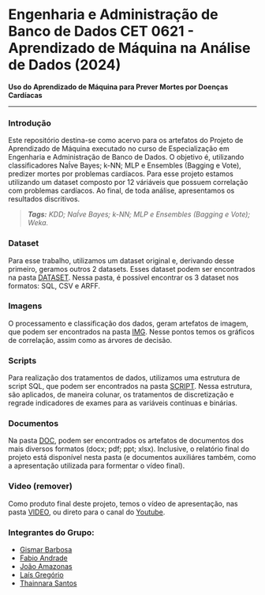 # Engenharia e Administração de Banco de Dados CET 0621 - Aprendizado de Máquina na Análise de Dados (2024)
**Uso do Aprendizado de Máquina para Prever Mortes por Doenças Cardíacas**

------



### Introdução

Este repositório destina-se como acervo para os artefatos do Projeto de Aprendizado de Máquina executado no curso de Especialização em Engenharia e Administração de Banco de Dados. O objetivo é, utilizando classificadores NaÍve Bayes; k-NN; MLP e Ensembles (Bagging e Vote), predizer mortes por problemas cardíacos. Para esse projeto estamos utilizando um dataset composto por 12 váriáveis que possuem correlação com problemas cardíacos. Ao final, de toda análise, apresentamos os resultados discritivos.

> ***Tags:** KDD; NaÍve Bayes; k-NN; MLP e Ensembles (Bagging e Vote); Weka.*



### Dataset

Para esse trabalho, utilizamos um dataset original e, derivando desse primeiro, geramos outros 2 datasets. Esses dataset podem ser encontrados na pasta [DATASET](https://github.com/gismarb/heart_attack_machine_learning/tree/main/DATASET). Nessa pasta, é possível encontrar os 3 dataset nos formatos: SQL, CSV e ARFF.



### Imagens

O processamento  e classificação dos dados, geram artefatos de imagem, que podem ser encontrados na pasta [IMG](https://github.com/gismarb/heart_attack_data_miner/tree/main/IMG). Nesse pontos temos os gráficos de correlação, assim como as árvores de decisão. 



### Scripts

Para realização dos tratamentos de dados, utilizamos uma estrutura de script SQL, que podem ser encontrados na pasta [SCRIPT](https://github.com/gismarb/heart_attack_data_miner/tree/main/SCRIPT). Nessa estrutura, são aplicados, de maneira colunar, os tratamentos de discretização e regrade indicadores de exames para as variáveis contínuas e binárias.



### Documentos

Na pasta [DOC](https://github.com/gismarb/heart_attack_data_miner/tree/main/DOC), podem ser encontrados os artefatos de documentos dos mais diversos formatos (docx; pdf; ppt; xlsx). Inclusive, o relatório final do projeto está disponível nesta pasta (e documentos auxiliáres também, como a apresentação utilizada para formentar o vídeo final).



### Video (remover)

Como produto final deste projeto, temos o vídeo de apresentação, nas pasta [VIDEO](https://github.com/gismarb/heart_attack_data_miner/tree/main/VIDEO), ou direto para o canal do [Youtube](https://www.youtube.com/watch?v=ihjK3vraXPI).



### Integrantes do Grupo:

- [Gismar Barbosa](https://www.linkedin.com/in/gismar/)
- [Fabio Andrade](https://www.linkedin.com/in/fabio-andrade-93440594/)
- [João Amazonas](https://www.linkedin.com/in/joao-amazonas/)
- [Laís Gregório](https://www.linkedin.com/in/la%C3%ADs-fernanda-gregorio-8407451b7/)
- [Thainnara Santos](https://www.linkedin.com/in/thainnara-santos-a41816162/)
